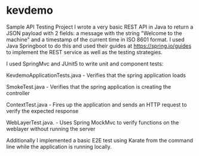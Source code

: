 # kevdemo
Sample API Testing Project
I wrote a very basic REST API in Java to return a JSON payload with 2 fields: a message with the string "Welcome to the machine" and a timestamp of the current time in ISO 8601 format.  I used Java Springboot to do this and used their guides at https://spring.io/guides to implement the REST service as well as the testing strategies.


I used SpringMvc and JUnit5 to write unit and component tests:

  KevdemoApplicationTests.java    - Verifies that the spring application loads
  
  SmokeTest.java                  - Verifies that the spring application is creating the controller
  
  ContextTest.java                - Fires up the application and sends an HTTP request to verify the expected response
  
  WebLayerTest.java.              - Uses Spring MockMvc to verify functions on the weblayer without running the server
  


Additionally I implemented a basic E2E test using Karate from the command line while the application is running locally.  
